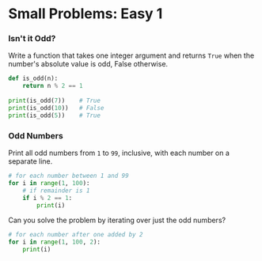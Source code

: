 # Small Problems: Easy 1

### Isn't it Odd?

Write a function that takes one integer argument and returns `True` when the number's absolute value is odd, False otherwise.

```python
def is_odd(n):
    return n % 2 == 1
    
print(is_odd(7))    # True
print(is_odd(10))   # False
print(is_odd(5))    # True
```

### Odd Numbers

Print all odd numbers from `1` to `99`, inclusive, with each number on a separate line.

```python
# for each number between 1 and 99
for i in range(1, 100):
    # if remainder is 1
    if i % 2 == 1:
        print(i)
```

Can you solve the problem by iterating over just the odd numbers?

```python
# for each number after one added by 2
for i in range(1, 100, 2):
    print(i)
```



